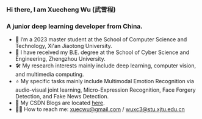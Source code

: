 ### Hi there, I am Xuecheng Wu (武雪程) 

### A junior deep learning developer from China.

- 🔭 I’m a 2023 master student at the School of Computer Science and Technology, Xi'an Jiaotong University. 
- 🌱 I have received my B.E. degree at the School of Cyber Science and Engineering, Zhengzhou University.
- 🛠  My research interests mainly include deep learning, computer vision, and multimedia computing.
- ⭐️ My specific tasks mainly include Multimodal Emotion Recognition via audio-visual joint learning, Micro-Expression Recognition, Face Forgery Detection, and Fake News Detection.
- 🧠 My CSDN Blogs are located [here](https://blog.csdn.net/m0_47623548?type=blog).
- 🤝🏻 How to reach me: xuecwu@gmail.com / wuxc3@stu.xjtu.edu.cn

